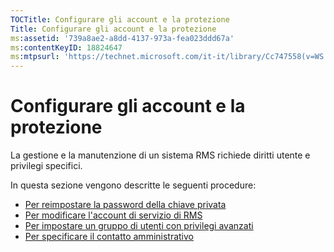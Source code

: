 ```yaml
---
TOCTitle: Configurare gli account e la protezione
Title: Configurare gli account e la protezione
ms:assetid: '739a8ae2-a8dd-4137-973a-fea023ddd67a'
ms:contentKeyID: 18824647
ms:mtpsurl: 'https://technet.microsoft.com/it-it/library/Cc747558(v=WS.10)'
---
```


Configurare gli account e la protezione
=======================================

La gestione e la manutenzione di un sistema RMS richiede diritti utente e privilegi specifici.

In questa sezione vengono descritte le seguenti procedure:

-   [Per reimpostare la password della chiave privata](https://technet.microsoft.com/f71df255-fe19-4e07-810e-87309a5e8e88)
-   [Per modificare l'account di servizio di RMS](https://technet.microsoft.com/a3e522b0-e23d-49f2-b00a-cff90ac2c36a)
-   [Per impostare un gruppo di utenti con privilegi avanzati](https://technet.microsoft.com/f2ef847e-2824-471f-9079-5c343094aba8)
-   [Per specificare il contatto amministrativo](https://technet.microsoft.com/31777458-5530-4ae0-ac1f-131b3d98dd35)
